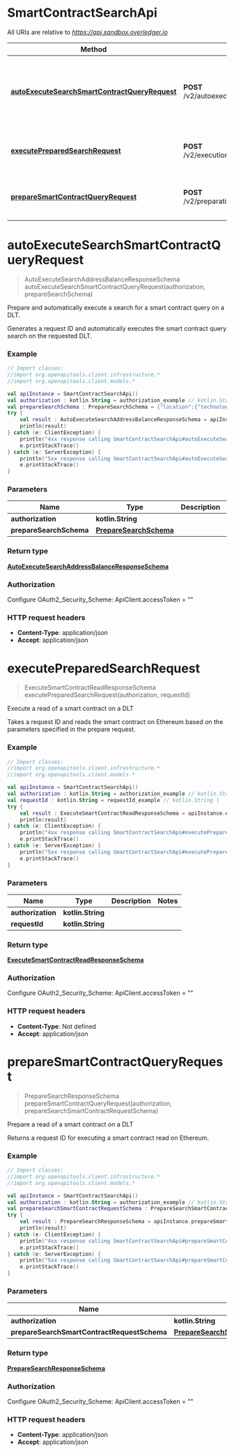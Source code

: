 # SmartContractSearchApi

All URIs are relative to *https://api.sandbox.overledger.io*

Method | HTTP request | Description
------------- | ------------- | -------------
[**autoExecuteSearchSmartContractQueryRequest**](SmartContractSearchApi.md#autoExecuteSearchSmartContractQueryRequest) | **POST** /v2/autoexecution/search/smartcontract | Prepare and automatically execute a search for a smart contract query on a DLT.
[**executePreparedSearchRequest**](SmartContractSearchApi.md#executePreparedSearchRequest) | **POST** /v2/execution/search/smartcontract | Execute a read of a smart contract on a DLT
[**prepareSmartContractQueryRequest**](SmartContractSearchApi.md#prepareSmartContractQueryRequest) | **POST** /v2/preparation/search/smartcontract | Prepare a read of a smart contract on a DLT


<a name="autoExecuteSearchSmartContractQueryRequest"></a>
# **autoExecuteSearchSmartContractQueryRequest**
> AutoExecuteSearchAddressBalanceResponseSchema autoExecuteSearchSmartContractQueryRequest(authorization, prepareSearchSchema)

Prepare and automatically execute a search for a smart contract query on a DLT.

Generates a request ID and automatically executes the smart contract query search on the requested DLT.

### Example
```kotlin
// Import classes:
//import org.openapitools.client.infrastructure.*
//import org.openapitools.client.models.*

val apiInstance = SmartContractSearchApi()
val authorization : kotlin.String = authorization_example // kotlin.String | 
val prepareSearchSchema : PrepareSearchSchema = {"location":{"technology":"Ethereum","network":"Ropsten Testnet"}} // PrepareSearchSchema | 
try {
    val result : AutoExecuteSearchAddressBalanceResponseSchema = apiInstance.autoExecuteSearchSmartContractQueryRequest(authorization, prepareSearchSchema)
    println(result)
} catch (e: ClientException) {
    println("4xx response calling SmartContractSearchApi#autoExecuteSearchSmartContractQueryRequest")
    e.printStackTrace()
} catch (e: ServerException) {
    println("5xx response calling SmartContractSearchApi#autoExecuteSearchSmartContractQueryRequest")
    e.printStackTrace()
}
```

### Parameters

Name | Type | Description  | Notes
------------- | ------------- | ------------- | -------------
 **authorization** | **kotlin.String**|  |
 **prepareSearchSchema** | [**PrepareSearchSchema**](PrepareSearchSchema.md)|  |

### Return type

[**AutoExecuteSearchAddressBalanceResponseSchema**](AutoExecuteSearchAddressBalanceResponseSchema.md)

### Authorization


Configure OAuth2_Security_Scheme:
    ApiClient.accessToken = ""

### HTTP request headers

 - **Content-Type**: application/json
 - **Accept**: application/json

<a name="executePreparedSearchRequest"></a>
# **executePreparedSearchRequest**
> ExecuteSmartContractReadResponseSchema executePreparedSearchRequest(authorization, requestId)

Execute a read of a smart contract on a DLT

Takes a request ID and reads the smart contract on Ethereum based on the parameters specified in the prepare request.

### Example
```kotlin
// Import classes:
//import org.openapitools.client.infrastructure.*
//import org.openapitools.client.models.*

val apiInstance = SmartContractSearchApi()
val authorization : kotlin.String = authorization_example // kotlin.String | 
val requestId : kotlin.String = requestId_example // kotlin.String | 
try {
    val result : ExecuteSmartContractReadResponseSchema = apiInstance.executePreparedSearchRequest(authorization, requestId)
    println(result)
} catch (e: ClientException) {
    println("4xx response calling SmartContractSearchApi#executePreparedSearchRequest")
    e.printStackTrace()
} catch (e: ServerException) {
    println("5xx response calling SmartContractSearchApi#executePreparedSearchRequest")
    e.printStackTrace()
}
```

### Parameters

Name | Type | Description  | Notes
------------- | ------------- | ------------- | -------------
 **authorization** | **kotlin.String**|  |
 **requestId** | **kotlin.String**|  |

### Return type

[**ExecuteSmartContractReadResponseSchema**](ExecuteSmartContractReadResponseSchema.md)

### Authorization


Configure OAuth2_Security_Scheme:
    ApiClient.accessToken = ""

### HTTP request headers

 - **Content-Type**: Not defined
 - **Accept**: application/json

<a name="prepareSmartContractQueryRequest"></a>
# **prepareSmartContractQueryRequest**
> PrepareSearchResponseSchema prepareSmartContractQueryRequest(authorization, prepareSearchSmartContractRequestSchema)

Prepare a read of a smart contract on a DLT

Returns a request ID for executing a smart contract read on Ethereum.

### Example
```kotlin
// Import classes:
//import org.openapitools.client.infrastructure.*
//import org.openapitools.client.models.*

val apiInstance = SmartContractSearchApi()
val authorization : kotlin.String = authorization_example // kotlin.String | 
val prepareSearchSmartContractRequestSchema : PrepareSearchSmartContractRequestSchema = {"requestDetails":{"destination":[{"smartContract":{"smartContractId":"0xF9cd6C86992Fce1481dBc4bDB7E1b101c1e8cEE2","function":{"name":"balanceOf","inputParameters":[{"type":"address","value":"0x8917cf2A57DF39D311a96c53FCCA76dAFB25392B"}],"outputParameters":[{"type":"uint256"}]}}}]},"location":{"technology":"Ethereum","network":"Ropsten Testnet"}} // PrepareSearchSmartContractRequestSchema | 
try {
    val result : PrepareSearchResponseSchema = apiInstance.prepareSmartContractQueryRequest(authorization, prepareSearchSmartContractRequestSchema)
    println(result)
} catch (e: ClientException) {
    println("4xx response calling SmartContractSearchApi#prepareSmartContractQueryRequest")
    e.printStackTrace()
} catch (e: ServerException) {
    println("5xx response calling SmartContractSearchApi#prepareSmartContractQueryRequest")
    e.printStackTrace()
}
```

### Parameters

Name | Type | Description  | Notes
------------- | ------------- | ------------- | -------------
 **authorization** | **kotlin.String**|  |
 **prepareSearchSmartContractRequestSchema** | [**PrepareSearchSmartContractRequestSchema**](PrepareSearchSmartContractRequestSchema.md)|  |

### Return type

[**PrepareSearchResponseSchema**](PrepareSearchResponseSchema.md)

### Authorization


Configure OAuth2_Security_Scheme:
    ApiClient.accessToken = ""

### HTTP request headers

 - **Content-Type**: application/json
 - **Accept**: application/json

